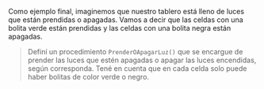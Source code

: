 Como ejemplo final, imaginemos que nuestro tablero está lleno de luces que están prendidas o apagadas. Vamos a decir que las celdas con una bolita verde están prendidas y las celdas con una bolita negra están apagadas.

> Definí un procedimiento `PrenderOApagarLuz()` que se encargue de prender las luces que estén apagadas o apagar las luces encendidas, según corresponda. Tené en cuenta que en cada celda solo puede haber bolitas de color verde o negro.